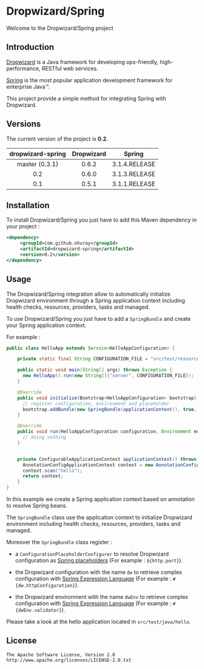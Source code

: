 Dropwizard/Spring
===================================

Welcome to the Dropwizard/Spring project


Introduction
------------

[Dropwizard](http://dropwizard.codahale.com) is a Java framework for developing ops-friendly, high-performance, RESTful web services.

[Spring](http://www.springsource.org/spring-framework) is the most popular application development framework for enterprise Java™.

This project provide a simple method for integrating Spring with Dropwizard.


Versions
------------

The current version of the project is **0.2**.

| dropwizard-spring  | Dropwizard   | Spring        |
|:------------------:|:------------:|:-------------:|
| master (0.3.1)     | 0.6.2        | 3.1.4.RELEASE |
| 0.2                | 0.6.0        | 3.1.3.RELEASE |
| 0.1                | 0.5.1        | 3.1.1.RELEASE |


Installation
------------


To install Dropwizard/Spring you just have to add this Maven dependency in your project :

```xml
<dependency>
     <groupId>com.github.nhuray</groupId>
     <artifactId>dropwizard-spring</artifactId>
     <version>0.2</version>
</dependency>
```

Usage
------------

The Dropwizard/Spring integration allow to automatically initialize Dropwizard environment through a Spring application context including health checks, resources, providers, tasks and managed.

To use Dropwizard/Spring you just have to add a ```SpringBundle``` and create your Spring application context.

For example :

```java
public class HelloApp extends Service<HelloAppConfiguration> {

    private static final String CONFIGURATION_FILE = "src/test/resources/hello/hello.yml";

    public static void main(String[] args) throws Exception {
      new HelloApp().run(new String[]{"server", CONFIGURATION_FILE});
    }

    @Override
    public void initialize(Bootstrap<HelloAppConfiguration> bootstrap) {
      // register configuration, environment and placeholder
      bootstrap.addBundle(new SpringBundle(applicationContext(), true, true, true));
    }

    @Override
    public void run(HelloAppConfiguration configuration, Environment environment) throws Exception {
      // doing nothing
    }


    private ConfigurableApplicationContext applicationContext() throws BeansException {
      AnnotationConfigApplicationContext context = new AnnotationConfigApplicationContext();
      context.scan("hello");
      return context;
    }
}
```

In this example we create a Spring application context based on annotation to resolve Spring beans.

The ```SpringBundle``` class use the application context to initialize Dropwizard environment including health checks, resources, providers, tasks and managed.

Moreover the ```SpringBundle``` class register :

 - a ```ConfigurationPlaceholderConfigurer``` to resolve Dropwizard configuration as [Spring placeholders](http://static.springsource.org/spring/docs/3.1.x/spring-framework-reference/html/beans.html#beans-factory-placeholderconfigurer) (For example : ```${http.port}```).

 - the Dropwizard configuration with the name ```dw``` to retrieve complex configuration with [Spring Expression Language](http://static.springsource.org/spring/docs/3.1.x/spring-framework-reference/html/expressions.html) (For example : ```#{dw.httpConfiguration}```).

 - the Dropwizard environment with the name ```dwEnv``` to retrieve complex configuration with [Spring Expression Language](http://static.springsource.org/spring/docs/3.1.x/spring-framework-reference/html/expressions.html) (For example : ```#{dwEnv.validator}```).

Please take a look at the hello application located in ```src/test/java/hello```.


License
------------

    The Apache Software License, Version 2.0
    http://www.apache.org/licenses/LICENSE-2.0.txt
